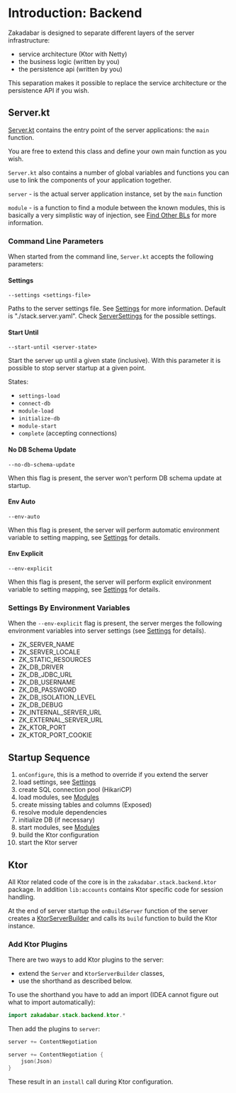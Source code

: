 # Introduction: Backend

Zakadabar is designed to separate different layers of the server infrastructure:

- service architecture (Ktor with Netty)
- the business logic (written by you)
- the persistence api (written by you)

This separation makes it possible to replace the service architecture
or the persistence API if you wish.

## Server.kt

[Server.kt](/core/core/src/jvmMain/kotlin/zakadabar/core/server/Server.kt) contains
the entry point of the server applications: the `main` function. 

You are free to extend this class and define your own main function as you wish.

`Server.kt` also contains a number of global variables and functions you can 
use to link the components of your application together.

`server` - is the actual server application instance, set by the `main` function

`module` - is a function to find a module between the known modules, this
is basically a very simplistic way of injection, see
[Find Other BLs](./BusinessLogic.md#Find-Other-BLs) for more information.

### Command Line Parameters

When started from the command line, `Server.kt` accepts the following parameters:

#### Settings

`--settings <settings-file>`

Paths to the server settings file. See [Settings](./Settings.md) for more information.
Default is "./stack.server.yaml". Check [ServerSettings](/core/core/src/commonMain/kotlin/zakadabar/core/server/ServerSettingsBo.kt)
for the possible settings.

#### Start Until

`--start-until <server-state>`

Start the server up until a given state (inclusive). With this parameter it is possible
to stop server startup at a given point.

States:

- `settings-load`
- `connect-db`
- `module-load`
- `initialize-db`
- `module-start`
- `complete` (accepting connections)

#### No DB Schema Update

`--no-db-schema-update`

When this flag is present, the server won't perform DB schema update at startup.

#### Env Auto

`--env-auto`

When this flag is present, the server will perform automatic environment variable
to setting mapping, see [Settings](./Settings.md) for details.

#### Env Explicit

`--env-explicit`

When this flag is present, the server will perform explicit environment variable
to setting mapping, see [Settings](./Settings.md) for details.

### Settings By Environment Variables

When the `--env-explicit` flag is present, the server merges the following environment
variables into server settings (see [Settings](./Settings.md) for details).

- ZK_SERVER_NAME
- ZK_SERVER_LOCALE
- ZK_STATIC_RESOURCES  
- ZK_DB_DRIVER
- ZK_DB_JDBC_URL
- ZK_DB_USERNAME
- ZK_DB_PASSWORD
- ZK_DB_ISOLATION_LEVEL
- ZK_DB_DEBUG
- ZK_INTERNAL_SERVER_URL
- ZK_EXTERNAL_SERVER_URL  
- ZK_KTOR_PORT
- ZK_KTOR_PORT_COOKIE

## Startup Sequence

1. `onConfigure`, this is a method to override if you extend the server
1. load settings, see [Settings](./Settings.md)
1. create SQL connection pool (HikariCP)
1. load modules, see [Modules](../common/Modules.md)
1. create missing tables and columns (Exposed)
1. resolve module dependencies
1. initialize DB (if necessary)
1. start modules, see [Modules](../common/Modules.md)
1. build the Ktor configuration
1. start the Ktor server

## Ktor

All Ktor related code of the core is in the `zakadabar.stack.backend.ktor` package.
In addition `lib:accounts` contains Ktor specific code for session handling.

At the end of server startup the `onBuildServer` function of the server creates
a [KtorServerBuilder](/core/core/src/jvmMain/kotlin/zakadabar/core/server/ktor/KtorServerBuilder.kt)
and calls its `build` function to build the Ktor instance.

### Add Ktor Plugins

There are two ways to add Ktor plugins to the server: 

- extend the `Server` and `KtorServerBuilder` classes,
- use the shorthand as described below.

To use the shorthand you have to add an import (IDEA cannot figure
out what to import automatically):

```kotlin
import zakadabar.stack.backend.ktor.*
```

Then add the plugins to `server`:

```kotlin
server += ContentNegotiation
```

```kotlin
server += ContentNegotiation {
    json(Json)
}
```

These result in an `install` call during Ktor configuration.